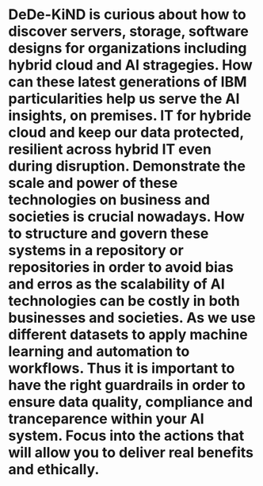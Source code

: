 # DeDe-KiND is curious about how to discover servers, storage, software designs for organizations including hybrid cloud and AI stragegies. How can these latest generations of IBM particularities help us serve the AI insights, on premises. IT for hybride cloud and keep our data protected, resilient across hybrid IT even during disruption. Demonstrate the scale and power of these technologies on business and societies is crucial nowadays. How to structure and govern these systems in a repository or repositories  in order to avoid bias and erros as the scalability of AI technologies can be costly in both businesses and societies. As we use different datasets to apply machine learning and automation to workflows. Thus it is important to have the right guardrails in order to ensure data quality, compliance and tranceparence within your AI system. Focus into the actions that will allow you to deliver real benefits and ethically.
